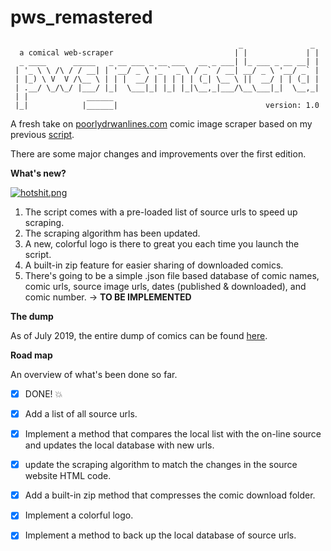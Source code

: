 # pws_remastered

~~~
                                                   _               _ 
  a comical web-scraper                           | |             | |
  _ ____      _____   _ __ ___ _ __ ___   __ _ ___| |_ ___ _ __ __| |
 | '_ \ \ /\ / / __| | '__/ _ \ '_ ` _ \ / _` / __| __/ _ \ '__/ _` |
 | |_) \ V  V /\__ \ | | |  __/ | | | | | (_| \__ \ ||  __/ | | (_| |
 | .__/ \_/\_/ |___/ |_|  \___|_| |_| |_|\__,_|___/\__\___|_|  \__,_|
 | |             ______                                              
 |_|            |______|                                 version: 1.0

~~~
A fresh take on [poorlydrwanlines.com](http://poorlydrawnlines.com) comic image scraper based on my previous [script](https://github.com/baduker/poorlywrittenscraper).

There are some major changes and improvements over the first edition.

**What's new?**

[![hotshit.png](http://www.poorlydrawnlines.com/wp-content/uploads/2019/06/learn.png)](http://www.poorlydrawnlines.com/comic/learn/)

1. The script comes with a pre-loaded list of source urls to speed up scraping. 
2. The scraping algorithm has been updated.
3. A new, colorful logo is there to great you each time you launch the script.
4. A built-in zip feature for easier sharing of downloaded comics.
5. There's going to be a simple .json file based database of comic names, comic urls, source image urls, dates (published & downloaded), and comic number. -> **TO BE IMPLEMENTED**

**The dump**

As of July 2019, the entire dump of comics can be found [here](https://yadi.sk/d/3KO2w_sfJxU8Tg).

**Road map**

An overview of what's been done so far.

- [x] DONE! :collision:

- [x] Add a list of all source urls.
- [x] Implement a method that compares the local list with the on-line source and updates the local database with new urls.
- [x] update the scraping algorithm to match the changes in the source website HTML code.
- [x] Add a built-in zip method that compresses the comic download folder.
- [x] Implement a colorful logo.
- [x] Implement a method to back up the local database of source urls.